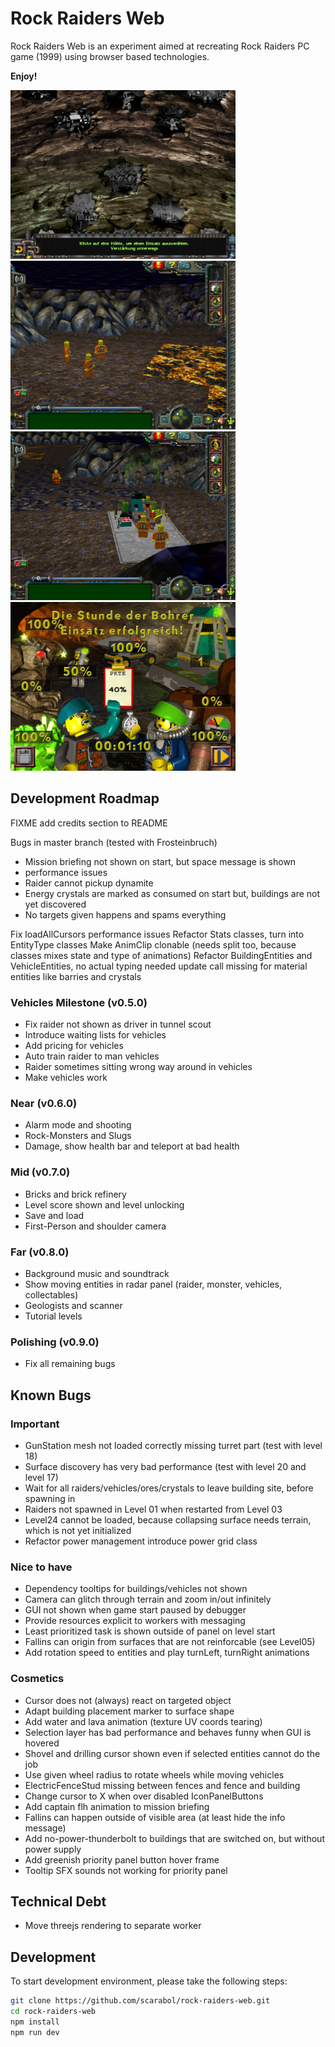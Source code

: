 # Rock Raiders Web

Rock Raiders Web is an experiment aimed at recreating Rock Raiders PC game (1999) using browser based technologies.

**Enjoy!**

<a href="https://github.com/Scarabol/rock-raiders-web/blob/test/screenshots/2021-04-02%2001.png?raw=true">
<img src="https://github.com/Scarabol/rock-raiders-web/blob/test/screenshots/2021-04-02%2001.png?raw=true" width="360" alt="Screenshot">
</a>
<a href="https://github.com/Scarabol/rock-raiders-web/blob/test/screenshots/2021-04-02%2002.png?raw=true">
<img src="https://github.com/Scarabol/rock-raiders-web/blob/test/screenshots/2021-04-02%2002.png?raw=true" width="360" alt="Screenshot">
</a>

<a href="https://github.com/Scarabol/rock-raiders-web/blob/test/screenshots/2021-04-02%2003.png?raw=true">
<img src="https://github.com/Scarabol/rock-raiders-web/blob/test/screenshots/2021-04-02%2003.png?raw=true" width="360" alt="Screenshot">
</a>
<a href="https://github.com/Scarabol/rock-raiders-web/blob/test/screenshots/2021-04-02%2004.png?raw=true">
<img src="https://github.com/Scarabol/rock-raiders-web/blob/test/screenshots/2021-04-02%2004.png?raw=true" width="360" alt="Screenshot">
</a>

## Development Roadmap

FIXME add credits section to README

Bugs in master branch (tested with Frosteinbruch)
- Mission briefing not shown on start, but space message is shown
- performance issues
- Raider cannot pickup dynamite
- Energy crystals are marked as consumed on start but, buildings are not yet discovered
- No targets given happens and spams everything

Fix loadAllCursors performance issues
Refactor Stats classes, turn into EntityType classes
Make AnimClip clonable (needs split too, because classes mixes state and type of animations)
Refactor BuildingEntities and VehicleEntities, no actual typing needed
update call missing for material entities like barries and crystals

### Vehicles Milestone (v0.5.0)

- Fix raider not shown as driver in tunnel scout
- Introduce waiting lists for vehicles
- Add pricing for vehicles
- Auto train raider to man vehicles
- Raider sometimes sitting wrong way around in vehicles
- Make vehicles work

### Near (v0.6.0)

- Alarm mode and shooting
- Rock-Monsters and Slugs
- Damage, show health bar and teleport at bad health

### Mid (v0.7.0)

- Bricks and brick refinery
- Level score shown and level unlocking
- Save and load
- First-Person and shoulder camera

### Far (v0.8.0)

- Background music and soundtrack
- Show moving entities in radar panel (raider, monster, vehicles, collectables)
- Geologists and scanner
- Tutorial levels

### Polishing (v0.9.0)

- Fix all remaining bugs

## Known Bugs

### Important

- GunStation mesh not loaded correctly missing turret part (test with level 18)
- Surface discovery has very bad performance (test with level 20 and level 17)
- Wait for all raiders/vehicles/ores/crystals to leave building site, before spawning in
- Raiders not spawned in Level 01 when restarted from Level 03
- Level24 cannot be loaded, because collapsing surface needs terrain, which is not yet initialized
- Refactor power management introduce power grid class

### Nice to have

- Dependency tooltips for buildings/vehicles not shown
- Camera can glitch through terrain and zoom in/out infinitely
- GUI not shown when game start paused by debugger
- Provide resources explicit to workers with messaging
- Least prioritized task is shown outside of panel on level start
- Fallins can origin from surfaces that are not reinforcable (see Level05)
- Add rotation speed to entities and play turnLeft, turnRight animations

### Cosmetics

- Cursor does not (always) react on targeted object
- Adapt building placement marker to surface shape
- Add water and lava animation (texture UV coords tearing)
- Selection layer has bad performance and behaves funny when GUI is hovered
- Shovel and drilling cursor shown even if selected entities cannot do the job
- Use given wheel radius to rotate wheels while moving vehicles
- ElectricFenceStud missing between fences and fence and building
- Change cursor to X when over disabled IconPanelButtons
- Add captain flh animation to mission briefing
- Fallins can happen outside of visible area (at least hide the info message)
- Add no-power-thunderbolt to buildings that are switched on, but without power supply
- Add greenish priority panel button hover frame
- Tooltip SFX sounds not working for priority panel

## Technical Debt

- Move threejs rendering to separate worker

## Development

To start development environment, please take the following steps:

```bash
git clone https://github.com/scarabol/rock-raiders-web.git
cd rock-raiders-web
npm install
npm run dev
```
